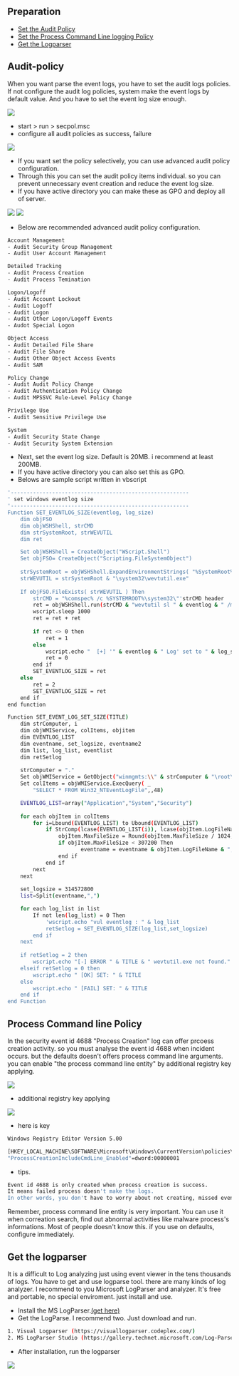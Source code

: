 ## Preparation
 - [Set the Audit Policy](#audit-policy)
 - [Set the Process Command Line logging Policy](#process-command-line-policy)
 - [Get the Logparser](#get-the-logparser)

## Audit-policy
 When you want parse the event logs, you have to set the audit logs policies.
 If not configure the audit log policies, system make the event logs by default value.
 And you have to set the event log size enough.

<img src="https://github.com/password123456/window_eventlog_parse/blob/master/setup/audit_policy1.png">

 - start > run > secpol.msc
 - configure all audit policies as success, failure

<img src="https://github.com/password123456/window_eventlog_parse/blob/master/setup/audit_policy2.png">

 - If you want set the policy selectively, you can use advanced audit policy configuration. 
 - Through this you can set the audit policy items individual. so you can prevent unnecessary event creation and reduce the event log size.
 - If you have active directory you can make these as GPO and deploy all of server.

<img src="https://github.com/password123456/window_eventlog_parse/blob/master/setup/advanced_audit_policy1.png">
<img src="https://github.com/password123456/window_eventlog_parse/blob/master/setup/advanced_audit_policy2.png">

 - Below are recommended advanced audit policy configuration.
```sh
Account Management
- Audit Security Group Management
- Audit User Account Management

Detailed Tracking
- Audit Process Creation
- Audit Process Temination

Logon/Logoff
- Audit Account Lockout
- Audit Logoff
- Audit Logon
- Audit Other Logon/Logoff Events
- Audot Special Logon

Object Access
- Audit Detailed File Share
- Audit File Share
- Audit Other Object Access Events
- Audit SAM

Policy Change
- Audit Audit Policy Change
- Audit Authentication Policy Change
- Audit MPSSVC Rule-Level Policy Change

Privilege Use
- Audit Sensitive Privilege Use

System
- Audit Security State Change
- Audit Security System Extension
```
 - Next, set the event log size. Default is 20MB. i recommend at least 200MB.
 - If you have active directory you can also set this as GPO.
 - Belows are sample script written in vbscript
```sh
'--------------------------------------------------------
' set windows eventlog size
'--------------------------------------------------------
Function SET_EVENTLOG_SIZE(eventlog, log_size)
    dim objFSO
    dim objWSHShell, strCMD
    dim strSystemRoot, strWEVUTIL
    dim ret

    Set objWSHShell = CreateObject("WScript.Shell")
    Set objFSO= CreateObject("Scripting.FileSystemObject")
    
    strSystemRoot = objWSHShell.ExpandEnvironmentStrings( "%SystemRoot%" )        
    strWEVUTIL = strSystemRoot & "\system32\wevtutil.exe"
    
    If objFSO.FileExists( strWEVUTIL ) Then        
        strCMD = "%comspec% /c %SYSTEMROOT%\system32\"'strCMD header
        ret = objWSHShell.run(strCMD & "wevtutil sl " & eventlog & " /ms:" & log_size & """",0,True)
        wscript.sleep 1000
        ret = ret + ret
        
        if ret <> 0 then
            ret = 1
        else
            wscript.echo "  [+] '" & eventlog & " Log' set to " & log_size & " bytes."
            ret = 0
        end if        
        SET_EVENTLOG_SIZE = ret            
    else
        ret = 2
        SET_EVENTLOG_SIZE = ret
    end if
end function

Function SET_EVENT_LOG_SET_SIZE(TITLE)
    dim strComputer, i
    dim objWMIService, colItems, objitem
    dim EVENTLOG_LIST
    dim eventname, set_logsize, eventname2
    dim list, log_list, eventlist
    dim retSetlog
    
    strComputer = "."
    Set objWMIService = GetObject("winmgmts:\\" & strComputer & "\root\CIMV2")
    Set colItems = objWMIService.ExecQuery( _
        "SELECT * FROM Win32_NTEventLogFile",,48)

    EVENTLOG_LIST=array("Application","System","Security")
    
    for each objItem in colItems
        for i=Lbound(EVENTLOG_LIST) to Ubound(EVENTLOG_LIST)
            if StrComp(lcase(EVENTLOG_LIST(i)), lcase(objItem.LogFileName), 1) = 0 Then
                objItem.MaxFileSize = Round(objItem.MaxFileSize / 1024, 1)
                if objItem.MaxFileSize < 307200 Then
                       eventname = eventname & objItem.LogFileName & ","
                end if
            end if
        next
    next
      
    set_logsize = 314572800
    list=Split(eventname,",")

    for each log_list in list
        If not len(log_list) = 0 Then
            'wscript.echo "vul eventlog : " & log_list
            retSetlog = SET_EVENTLOG_SIZE(log_list,set_logsize)
        end if
    next
    
    if retSetlog = 2 then
        wscript.echo "[-] ERROR " & TITLE & " wevtutil.exe not found."
    elseif retSetlog = 0 then
        wscript.echo " [OK] SET: " & TITLE
    else
        wscript.echo " [FAIL] SET: " & TITLE
    end if        
end Function    
```

## Process Command line Policy
 In the security event id 4688 "Process Creation" log can offer prcoess creation activity. 
 so you must analyse the event id 4688 when incident occurs. 
 but the defaults doesn't offers process command line arguments.
 you can enable "the process command line entity" by additional registry key applying.

<img src="https://github.com/password123456/window_eventlog_parse/blob/master/setup/process_cmdline1.png">

 - additional registry key applying
<img src="https://github.com/password123456/window_eventlog_parse/blob/master/setup/process_cmdline2.png">

 - here is key
```sh
Windows Registry Editor Version 5.00

[HKEY_LOCAL_MACHINE\SOFTWARE\Microsoft\Windows\CurrentVersion\policies\system\Audit]
"ProcessCreationIncludeCmdLine_Enabled"=dword:00000001
```
 - tips.
```sh
Event id 4688 is only created when process creation is success.
It means failed process doesn't make the logs.
In other words, you don't have to worry about not creating, missed events.
```

Remember, process command line entity is very important. 
You can use it when correation search, find out abnormal activities like malware process's informations.
Most of people doesn't know this. if you use on defaults, configure immediately.

## Get the logparser
 It is a difficult to Log analyzing just using event viewer in the tens thousands of logs. 
 You have to get and use logparse tool. there are many kinds of log analyzer.
 I recommend to you Microsoft LogParser and analyzer.
 It's free and portable, no special enviroment. just install and use.

- Install the MS LogParser.<a href="https://www.microsoft.com/en-us/download/details.aspx?id=24659">(get here)</a>
- Get the LogParse. I recommend two. Just download and run.
```sh
1. Visual Logparser (https://visuallogparser.codeplex.com/)
2. MS LogParser Studio (https://gallery.technet.microsoft.com/Log-Parser-Studio-cd458765)
```

- After installation, run the logparser
<img src="https://github.com/password123456/window_eventlog_parse/blob/master/setup/visual_logparser.png">



